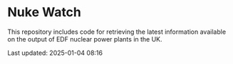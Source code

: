 # Nuke Watch

This repository includes code for retrieving the latest information available on the output of EDF nuclear power plants in the UK.

Last updated: 2025-01-04 08:16